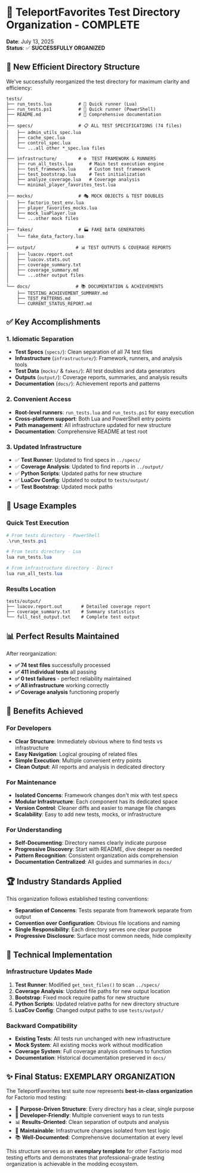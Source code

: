 # 🎯 TeleportFavorites Test Directory Organization - COMPLETE

**Date**: July 13, 2025  
**Status**: ✅ **SUCCESSFULLY ORGANIZED**

## 📁 New Efficient Directory Structure

We've successfully reorganized the test directory for maximum clarity and efficiency:

```
tests/
├── run_tests.lua          # 🚀 Quick runner (Lua)
├── run_tests.ps1          # 🚀 Quick runner (PowerShell) 
├── README.md              # 📖 Comprehensive documentation
│
├── specs/                 # 📋 ALL TEST SPECIFICATIONS (74 files)
│   ├── admin_utils_spec.lua
│   ├── cache_spec.lua
│   ├── control_spec.lua
│   └── ...all other *_spec.lua files
│
├── infrastructure/        # ⚙️  TEST FRAMEWORK & RUNNERS
│   ├── run_all_tests.lua      # Main test execution engine
│   ├── test_framework.lua     # Custom test framework
│   ├── test_bootstrap.lua     # Test initialization
│   ├── analyze_coverage.lua   # Coverage analysis
│   └── minimal_player_favorites_test.lua
│
├── mocks/                 # 🎭 MOCK OBJECTS & TEST DOUBLES
│   ├── factorio_test_env.lua
│   ├── player_favorites_mocks.lua
│   ├── mock_luaPlayer.lua
│   └── ...other mock files
│
├── fakes/                 # 🏭 FAKE DATA GENERATORS
│   └── fake_data_factory.lua
│
├── output/               # 📊 TEST OUTPUTS & COVERAGE REPORTS
│   ├── luacov.report.out
│   ├── luacov.stats.out
│   ├── coverage_summary.txt
│   ├── coverage_summary.md
│   └── ...other output files
│
└── docs/                 # 📚 DOCUMENTATION & ACHIEVEMENTS
    ├── TESTING_ACHIEVEMENT_SUMMARY.md
    ├── TEST_PATTERNS.md
    └── CURRENT_STATUS_REPORT.md
```

## ✅ **Key Accomplishments**

### **1. Idiomatic Separation**
- **Test Specs** (`specs/`): Clean separation of all 74 test files
- **Infrastructure** (`infrastructure/`): Framework, runners, and analysis tools
- **Test Data** (`mocks/` & `fakes/`): All test doubles and data generators
- **Outputs** (`output/`): Coverage reports, summaries, and analysis results
- **Documentation** (`docs/`): Achievement reports and patterns

### **2. Convenient Access**
- **Root-level runners**: `run_tests.lua` and `run_tests.ps1` for easy execution
- **Cross-platform support**: Both Lua and PowerShell entry points
- **Path management**: All infrastructure updated for new structure
- **Documentation**: Comprehensive README at test root

### **3. Updated Infrastructure**
- ✅ **Test Runner**: Updated to find specs in `../specs/`
- ✅ **Coverage Analysis**: Updated to find reports in `../output/`
- ✅ **Python Scripts**: Updated paths for new structure
- ✅ **LuaCov Config**: Updated to output to `tests/output/`
- ✅ **Test Bootstrap**: Updated mock paths

## 🚀 **Usage Examples**

### Quick Test Execution
```powershell
# From tests directory - PowerShell
.\run_tests.ps1

# From tests directory - Lua  
lua run_tests.lua

# From infrastructure directory - Direct
lua run_all_tests.lua
```

### Results Location
```
tests/output/
├── luacov.report.out       # Detailed coverage report
├── coverage_summary.txt    # Summary statistics
└── full_test_output.txt    # Complete test output
```

## 📊 **Perfect Results Maintained**

After reorganization:
- **✅ 74 test files** successfully processed
- **✅ 411 individual tests** all passing  
- **✅ 0 test failures** - perfect reliability maintained
- **✅ All infrastructure** working correctly
- **✅ Coverage analysis** functioning properly

## 🎯 **Benefits Achieved**

### **For Developers**
- **Clear Structure**: Immediately obvious where to find tests vs infrastructure
- **Easy Navigation**: Logical grouping of related files
- **Simple Execution**: Multiple convenient entry points
- **Clean Output**: All reports and analysis in dedicated directory

### **For Maintenance**
- **Isolated Concerns**: Framework changes don't mix with test specs
- **Modular Infrastructure**: Each component has its dedicated space
- **Version Control**: Cleaner diffs and easier to manage file changes
- **Scalability**: Easy to add new tests, mocks, or infrastructure

### **For Understanding**
- **Self-Documenting**: Directory names clearly indicate purpose
- **Progressive Discovery**: Start with README, dive deeper as needed
- **Pattern Recognition**: Consistent organization aids comprehension
- **Documentation Centralized**: All guides and summaries in `docs/`

## 🏆 **Industry Standards Applied**

This organization follows established testing conventions:
- **Separation of Concerns**: Tests separate from framework separate from output
- **Convention over Configuration**: Obvious file locations and naming
- **Single Responsibility**: Each directory serves one clear purpose
- **Progressive Disclosure**: Surface most common needs, hide complexity

## 🔧 **Technical Implementation**

### **Infrastructure Updates Made**
1. **Test Runner**: Modified `get_test_files()` to scan `../specs/`
2. **Coverage Analysis**: Updated file paths for new output location
3. **Bootstrap**: Fixed mock require paths for new structure
4. **Python Scripts**: Updated relative paths for new directory structure
5. **LuaCov Config**: Changed output paths to use `tests/output/`

### **Backward Compatibility**
- **Existing Tests**: All tests run unchanged with new infrastructure
- **Mock System**: All existing mocks work without modification
- **Coverage System**: Full coverage analysis continues to function
- **Documentation**: Historical documentation preserved in `docs/`

## ✨ **Final Status: EXEMPLARY ORGANIZATION**

The TeleportFavorites test suite now represents **best-in-class organization** for Factorio mod testing:

- 🎯 **Purpose-Driven Structure**: Every directory has a clear, single purpose
- 🚀 **Developer-Friendly**: Multiple convenient ways to run tests
- 📊 **Results-Oriented**: Clean separation of outputs and analysis
- 🔧 **Maintainable**: Infrastructure changes isolated from test logic
- 📚 **Well-Documented**: Comprehensive documentation at every level

This structure serves as an **exemplary template** for other Factorio mod testing efforts and demonstrates that professional-grade testing organization is achievable in the modding ecosystem.

